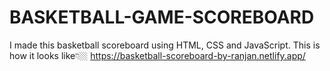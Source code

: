 # BASKETBALL-GAME-SCOREBOARD
I made this basketball scoreboard using HTML, CSS and JavaScript.
This is how it looks like👇🏼
https://basketball-scoreboard-by-ranjan.netlify.app/
